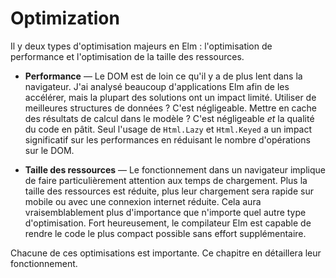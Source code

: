 # Optimization

Il y deux types d'optimisation majeurs en Elm : l'optimisation de performance et l'optimisation de la taille des ressources.

- **Performance** &mdash; Le DOM est de loin ce qu'il y a de plus lent dans la navigateur. J'ai analysé beaucoup d'applications Elm afin de les accélérer, mais la plupart des solutions ont un impact limité. Utiliser de meilleures structures de données ? C'est négligeable. Mettre en cache des résultats de calcul dans le modèle ? C'est négligeable _et_ la qualité du code en pâtit. Seul l'usage de `Html.Lazy` et `Html.Keyed` a un impact significatif sur les performances en réduisant le nombre d'opérations sur le DOM.

- **Taille des ressources** &mdash; Le fonctionnement dans un navigateur implique de faire particulièrement attention aux temps de chargement. Plus la taille des ressources est réduite, plus leur chargement sera rapide sur mobile ou avec une connexion internet réduite. Cela aura vraisemblablement plus d'importance que n'importe quel autre type d'optimisation. Fort heureusement, le compilateur Elm est capable de rendre le code le plus compact possible sans effort supplémentaire.

Chacune de ces optimisations est importante. Ce chapitre en détaillera leur fonctionnement.
